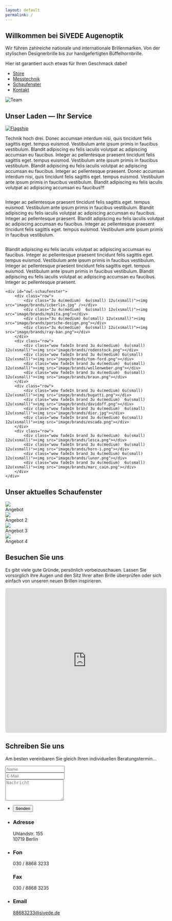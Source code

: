 ```yaml
---
layout: default
permalink: /
---
```



<section id="one">
<h1>Willkommen bei SiVEDE Augenoptik</h1>
<p>Wir führen zahlreiche nationale und internationale Brillenmarken. Von der stylischen Designerbrille bis zur handgefertigten Büffelhornbrille.</p>
<p>Hier ist garantiert auch etwas für Ihren Geschmack dabei!</p>
<ul class="actions">
	<li><a href="#service" class="button icon fa-long-arrow-down">Store</a></li>
	<li><a href="#technik" class="button icon fa-wrench">Messtechnik</a></li>
        <li><a href="#schaufenster" class="button icon fa-windows">Schaufenster</a></li>
	<li><a href="#maps" class="button icon fa-envelope">Kontakt</a></li>
</ul>
<span class="image"><img src="image/background.png" alt="Team" class="image fit" /></span>
</section>

<section id="service" class="wow fadeIn">
	<h2>Unser Laden &mdash; Ihr Service</h2>

<a href="image/site/US_2_SIVEDE_Details-27.jpg" class="image left thumb wow fadeIn"><img src="image/site/US_2_SIVEDE_Details-27.jpg" alt="Flagship" title="Unser Geschäft"/></a>
<!-- Weitere Bilder in der Galerie -->
<div style="display: none">
<a href="image/site/US_2_SIVEDE_Details-26.jpg" class="image left thumb"><img src="image/site/US_2_SIVEDE_Details-30.jpg" alt="Flagship" title="Unser Geschäft - vorne"/></a>
</div>

<p>Technik hoch drei. Donec accumsan interdum nisi, quis tincidunt felis sagittis eget. tempus euismod. Vestibulum ante ipsum primis in faucibus vestibulum. Blandit adipiscing eu felis iaculis volutpat ac adipiscing accumsan eu faucibus. Integer ac pellentesque praesent tincidunt felis sagittis eget. tempus euismod. Vestibulum ante ipsum primis in faucibus vestibulum. Blandit adipiscing eu felis iaculis volutpat ac adipiscing accumsan eu faucibus. Integer ac pellentesque praesent. Donec accumsan interdum nisi, quis tincidunt felis sagittis eget. tempus euismod. Vestibulum ante ipsum primis in faucibus vestibulum. Blandit adipiscing eu felis iaculis volutpat ac adipiscing accumsan eu faucibus!!!</p>


<a id="technik" href="image/site/US_3_Sivede_Technik-3.jpg" class="image right thumb"><img src="image/site/US_3_Sivede_Technik-3.jpg" alt="" title="El Classico" /></a>
<p>Integer ac pellentesque praesent tincidunt felis sagittis eget. tempus euismod. Vestibulum ante ipsum primis in faucibus vestibulum. Blandit adipiscing eu felis iaculis volutpat ac adipiscing accumsan eu faucibus. Integer ac pellentesque praesent. Blandit adipiscing eu felis iaculis volutpat ac adipiscing accumsan eu faucibus. Integer ac pellentesque praesent tincidunt felis sagittis eget. tempus euismod. Vestibulum ante ipsum primis in faucibus vestibulum.</p>

<a href="image/site/US_3_Sivede_Technik-9.jpg" class="image left thumb"><img src="image/site/US_3_Sivede_Technik-9.jpg" alt="" title="El Classico" /></a>
<p>Blandit adipiscing eu felis iaculis volutpat ac adipiscing accumsan eu faucibus. Integer ac pellentesque praesent tincidunt felis sagittis eget. tempus euismod. Vestibulum ante ipsum primis in faucibus vestibulum. Integer ac pellentesque praesent tincidunt felis sagittis eget. tempus euismod. Vestibulum ante ipsum primis in faucibus vestibulum. Blandit adipiscing eu felis iaculis volutpat ac adipiscing accumsan eu faucibus. Integer ac pellentesque praesent.</p>


	<div id="owl-schaufenster">
		<div class="row">
			<div class="3u 4u(medium)  6u(small) 12u(xsmall)"><img src="image/brands/icberlin.jpg" /></div>
			<div class="3u 4u(medium)  6u(small) 12u(xsmall)"><img src="image/brands/mykita.png"></div>
			<div class="3u 4u(medium) 6u(small) 12u(xsmall)"><img src="image/brands/porsche-design.png"></div>
			<div class="3u 4u(medium)  6u(small) 12u(xsmall)"><img src="image/brands/ray-ban.png"></div>
		</div>
		<div class="row">
			<div class="wow fadeIn brand 3u 4u(medium)  6u(small) 12u(xsmall)"><img src="image/brands/rodenstock.png"></div>
			<div class="wow fadeIn brand 3u 4u(medium) 6u(small) 12u(xsmall)"><img src="image/brands/tom-ford.png"></div>
			<div class="wow fadeIn brand 3u 4u(medium)  6u(small) 12u(xsmall)"><img src="image/brands/wollenweber.png"></div>
			<div class="wow fadeIn brand 3u 4u(medium)  6u(small) 12u(xsmall)"><img src="image/brands/braun.png"></div>
		</div>
		<div class="row">
			<div class="wow fadeIn brand 3u 4u(medium) 6u(small) 12u(xsmall)"><img src="image/brands/bugatti.png"></div>
			<div class="wow fadeIn brand 3u 4u(medium)  6u(small) 12u(xsmall)"><img src="image/brands/davidoff.png"></div>
			<div class="wow fadeIn brand 3u 4u(medium)  6u(small) 12u(xsmall)"><img src="image/brands/dior.jpg"></div>
			<div class="wow fadeIn brand 3u 4u(medium) 6u(small) 12u(xsmall)"><img src="image/brands/escada.png"></div>
		</div>
		<div class="row">
			<div class="wow fadeIn brand 3u 4u(medium)  6u(small) 12u(xsmall)"><img src="image/brands/lesca.png"></div>
			<div class="wow fadeIn brand 3u 4u(medium)  6u(small) 12u(xsmall)"><img src="image/brands/horn-i.png"></div>
			<div class="wow fadeIn brand 3u 4u(medium) 6u(small) 12u(xsmall)"><img src="image/brands/lunor.png"></div>
			<div class="wow fadeIn brand 3u 4u(medium)  6u(small) 12u(xsmall)"><img src="image/brands/marc_cain.png"></div>
		</div>
	</div>
</section>


<section id="schaufenster" class="wow fadeIn">
	<h2>Unser aktuelles Schaufenster</h2>
	<div class="owl-carousel poptrox-popup" id="owl-schaufenster">
		<div class="image fit"><img src="image/site/US_2_SIVEDE_Details-17.jpg"><div class="caption">Angebot</div></div>
		<div class="image fit"><img src="image/site/US_2_SIVEDE_Details-20.jpg"><div class="caption">Angebot 2</div></div>
		<div class="image fit"><img src="image/site/US_2_SIVEDE_Details-5.jpg"><div class="caption">Angebot 3</div></div>
		<div class="image fit"><img src="image/site/US_2_SIVEDE_Details-9.jpg"><div class="caption">Angebot 4</div></div>
	</div>
</section>

<section id="maps" class="wow fadeIn">
 <div>
	<h2>Besuchen Sie uns</h2>
		<p>Es gibt viele gute Gründe, persönlich vorbeizuschauen. Lassen Sie vorsorglich Ihre Augen und den Sitz Ihrer alten Brille überprüfen oder sich einfach von unseren neuen Brillen inspirieren.</p>
    <div class="12u$ embed-container maps">
			<iframe src="https://www.google.com/maps/embed?pb=!1m18!1m12!1m3!1d9715.76829556531!2d13.324670915344218!3d52.49828813664044!2m3!1f0!2f0!3f0!3m2!1i1024!2i768!4f13.1!3m3!1m2!1s0x47a850fa0ec4ceed%3A0x5a48949ecf5364c3!2sSivede+Augenoptik!5e0!3m2!1sde!2sde!4v1418805179638" width="600" height="450" frameborder="0" style="border:0;width:100% !important;min-height:450px;height:auto !important;border-radius:0.35em;"></iframe>
		</div>  
	 </div>
</section>		



<section id="contact" class="wow fadeIn">
	<h2>Schreiben Sie uns</h2>
	<p>Am besten vereinbaren Sie gleich Ihren individuellen Beratungstermin... </p>
	<div class="row">
		<div class="8u 12u$(small)">
			<form action="//formspree.io/hardenberg.persico@googlemail.com" method="post" id="contactForm">
				<div class="row uniform 50%">
					<div class="6u 12u$(xsmall)"><input type="text" name="name" id="name" placeholder="Name" /></div>
					<div class="6u$ 12u$(xsmall)"><input type="email" name="_replyto" id="email" placeholder="E-Mail" /></div>
					<div class="12u$"><textarea name="message" id="message" placeholder="Nachricht" rows="4"></textarea></div>
					<input type="hidden" name="_subject" value="Kontaktformular Homepage" />
					<input type="text" name="_gotcha" style="display:none" />
				</div>
				<ul class="actions">
					<li><input type="submit" value="Senden" id="submit"/></li>
				</ul>
			</form>		
		</div>
		<div id="address" class="4u$ 12u$(small)">
			<ul class="labeled-icons">
				<li>
					<h3 class="icon fa-home"><span class="label">Adresse</span></h3>
					Uhlandstr. 155<br />
					10719 Berlin
				</li>
				<li>
					<h3 class="icon fa-mobile"><span class="label">Fon</span></h3>
					030 / 8868 3233
					<br />
					<h3 class="icon fa-fax "><span class="label">Fax</span></h3>
					030 / 8868 3235
				</li>
				<li>
					<h3 class="icon fa-envelope-o"><span class="label">Email</span></h3>
					<a href="mailto:88683233@sivede.de">88683233@sivede.de</a>
				</li>
			</ul>
		</div>
	</div>
</section>
